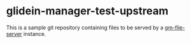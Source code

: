 # glidein-manager-test-upstream

This is a sample git repository containing files to be served by a [gm-file-server](http://example.com) instance.
